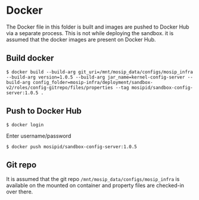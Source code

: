 # Docker

The Docker file in this folder is built and images are pushed to Docker Hub via a separate process. This is not while deploying the sandbox.  it is assumed that the docker images are present on Docker Hub.

## Build docker
```
$ docker build --build-arg git_uri=/mnt/mosip_data/configs/mosip_infra --build-arg version=1.0.5 --build-arg jar_name=kernel-config-server --build-arg config_folder=mosip-infra/deployment/sandbox-v2/roles/config-gitrepo/files/properties --tag mosipid/sandbox-config-server:1.0.5 .
```

## Push to Docker Hub
```
$ docker login
```
Enter username/password
```
$ docker push mosipid/sandbox-config-server:1.0.5
```

## Git repo
It is assumed that the git repo `/mnt/mosip_data/configs/mosip_infra` is available on the mounted on container and property files are checked-in over there.




